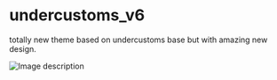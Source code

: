 # undercustoms_v6
totally new theme based on undercustoms base but with amazing new design.

![Image description](https://github.com/Galzor/undercustoms_v6/img/full-page.jpg)
